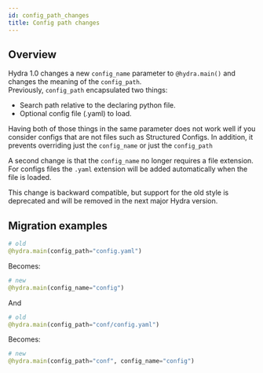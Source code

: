 ```yaml
---
id: config_path_changes
title: Config path changes
---
```


## Overview
Hydra 1.0 changes a new `config_name` parameter to `@hydra.main()` and changes the meaning of the `config_path`.  
Previously, `config_path` encapsulated two things:
- Search path relative to the declaring python file.
- Optional config file (.yaml) to load.

Having both of those things in the same parameter does not work well if you consider configs that are not files 
such as Structured Configs. In addition, it prevents overriding just the `config_name` or just the `config_path`

A second change is that the `config_name` no longer requires a file extension. For configs files the `.yaml` extension
will be added automatically when the file is loaded.

This change is backward compatible, but support for the old style is deprecated and will be removed in the next major Hydra version.

## Migration examples

```python
# old
@hydra.main(config_path="config.yaml")
```
Becomes: 
```python
# new
@hydra.main(config_name="config")
```

And
```python
# old
@hydra.main(config_path="conf/config.yaml")
```

Becomes:
```python
# new
@hydra.main(config_path="conf", config_name="config")
```
